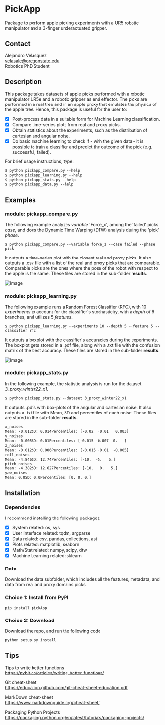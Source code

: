 # PickApp
Package to perform apple picking experiments with a UR5 robotic manipulator and a 3-finger underactuated gripper. 

## Contact
Alejandro Velasquez  
velasale@oregonstate.edu  
Robotics PhD Student

## Description
This package takes datasets of apple picks performed with a robotic manipulator UR5e and a robotic gripper as end effector.
The picks are performed in a real tree and in an apple proxy that emulates the physics of the apple tree.
Hence, this package is useful for the user to:
- [x] Post-process data in a suitable form for Machine Learning classification.
- [x] Compare time-series plots from real and proxy picks.
- [x] Obtain statistics about the experiments, such as the distribution of cartesian and angular noise.
- [x] Do basic machine learning to check if - with the given data - it is possible to train a classifier and predict the outcome of the pick (e.g. successful, failed).

For brief usage instructions, type:

```html
$ python pickapp_compare.py --help
$ python pickapp_learning.py --help
$ python pickapp_stats.py --help
$ python pickapp_data.py --help
```


## Examples
### module: pickapp_compare.py
The following example analyzes *variable* 'Force_x', among the 'failed' picks *case*, and does the Dynamic Time Warping (DTW) analysis during the 'pick' *phase*.
```
$ python pickapp_compare.py --variable force_z --case failed --phase pick
```
It outputs a time-series plot with the closest real and proxy picks.
It also outputs a .csv file with a list of the real and proxy picks that are comparable. Comparable picks are the ones where the pose of the robot with respect to the apple is the same.
These files are stored in the sub-folder **results**.

![Image](https://github.com/velasale/PickApp/blob/main/results/%20force_z__during__pick.png)


### module: pickapp_learning.py
The following example runs a Random Forest Classifier (RFC), with 10 *experiments* to account for the classifier's stochasticity, with a *depth* of 5 branches, and utilizes 5 *features*.
```
$ python pickapp_learning.py --experiments 10 --depth 5 --feature 5 --classifier rfc 
```
It outputs a boxplot with the classifier's accuracies during the experiments.
The boxplot gets stored in a .pdf file, along with a .txt file with the confusion matrix of the best accuracy.
These files are stored in the sub-folder **results**.

![Image](https://github.com/velasale/PickApp/blob/main/results/ML_RFC%20accuracy.png)

### module: pickapp_stats.py
In the following example, the statistic analysis is run for the dataset *3_proxy_winter22_x1*.
```html
$ python pickapp_stats.py --dataset 3_proxy_winter22_x1
```
It outputs .pdfs with box-plots of the angular and cartesian noise.
It also outputs a .txt file with Mean, SD and percentiles of each noise.
These files are stored in the sub-folder **results**.

```html
x_noises
Mean: -0.012SD: 0.014Percentiles: [-0.02  -0.01   0.003]
y_noises
Mean: -0.005SD: 0.01Percentiles: [-0.015 -0.007  0.   ]
z_noises
Mean: -0.012SD: 0.006Percentiles: [-0.015 -0.01  -0.005]
roll_noises
Mean: -4.846SD: 12.74Percentiles: [-10.  -5.   5.]
pitch_noises
Mean: -4.382SD: 12.627Percentiles: [-10.   0.   5.]
yaw_noises
Mean: 0.0SD: 0.0Percentiles: [0. 0. 0.]
```


## Installation

### Dependencies
I recommend installing the following packages:
- [x] System related: os, sys
- [x] User Interface related: tqdm, argparse
- [x] Data related: csv, pandas, collections, ast
- [x] Plots related: matplotlib, seaborn
- [x] Math/Stat related: numpy, scipy, dtw
- [x] Machine Learning related: sklearn

### Data
Download the data subfolder, which includes all the features, metadata, and data from real and proxy domains picks

### Choice 1: Install from PyPI
```
pip install pickApp
```

### Choice 2: Download
Download the repo, and run the following code
```html
python setup.py install
```


## Tips
Tips to write better functions  
https://pybit.es/articles/writing-better-functions/

Git cheat-sheet  
https://education.github.com/git-cheat-sheet-education.pdf

MarkDown cheat-sheet  
https://www.markdownguide.org/cheat-sheet/

Packaging Python Projects  
https://packaging.python.org/en/latest/tutorials/packaging-projects/